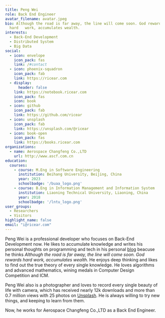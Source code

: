 ```yaml
---
title: Peng Wei
role: Back End Engineer
avatar_filename: avatar.jpeg
bio: Although the road is far away, the line will come soon. God rewards
  hard   work, accumulates wealth.
interests:
  - Back-End Development
  - Distributed System
  - Big Data
social:
  - icon: envelope
    icon_pack: fas
    link: /#contact
  - icon: phoenix-squadron
    icon_pack: fab
    link: https://ricear.com
  - display:
      header: false
    link: https://notebook.ricear.com
    icon_pack: fas
    icon: book
  - icon: github
    icon_pack: fab
    link: https://github.com/ricear
  - icon: unsplash
    icon_pack: fab
    link: https://unsplash.com/@ricear
  - icon: book-open
    icon_pack: fas
    link: https://books.ricear.com
organizations:
  - name: Aerospace Changfeng Co.,LTD
    url: http://www.ascf.com.cn
education:
  courses:
    - course: M.Eng in Software Engineering
      institution: Beihang University, Beijing, China
      year: 2023
      schoolbadge: '/buaa_logo.png'
    - course: B.Eng in Information Management and Information System
      institution: Liaoning Technical University, Liaoning, China
      year: 2018
      schoolbadge: '/lntu_logo.png'
user_groups:
  - Researchers
  - Visitors
highlight_name: false
email: "i@ricear.com"
---
```

Peng Wei is a professional developer who focuses on Back-End Development now. He likes to accumulate knowledge and writes his personal thoughts on programming and tech in his personal [blog](https://notebook.ricear.com) beacuse he thinks *Although the road is far away, the line will come soon. God rewards hard work, accumulates wealth.*  He enjoys deep thinking and likes to find out the true theory of every single knowledge. He loves algorithms and advanced mathematics, wining medals in Computer Design Competition and ICM.

Peng Wei also is a photographer and loves to record every single beauty of life with camera, which has received nearly 12k downloads and more than 0.7 million views with 25 photos on [Unsplash](https://unsplash.com/@ricear). He is always willing to try new things, and keeping to learn from them.

Now, he works for Aerospace Changfeng Co.,LTD as a Back End Engineer.
